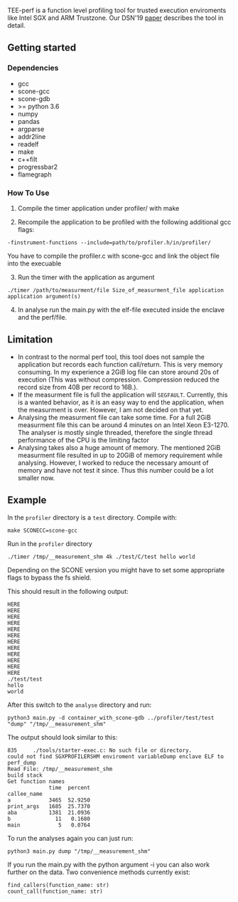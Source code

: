 TEE-perf is a function level profiling tool for trusted execution enviroments like Intel SGX and ARM Trustzone. Our DSN'19 [paper](http://homepages.inf.ed.ac.uk/pbhatoti/papers/TEE-Perf-DSN-2019.pdf "TEE-Perf: A Profiler for Trusted Execution Environments") describes the tool in detail.

## Getting started

### Dependencies
* gcc
* scone-gcc
* scone-gdb
* \>= python 3.6
* numpy
* pandas
* argparse
* addr2line
* readelf
* make
* c++filt
* progressbar2
* flamegraph

### How To Use
1. Compile the timer application under profiler/ with make

2. Recompile the application to be profiled with the following additional gcc flags:
```
-finstrument-functions --include=path/to/profiler.h/in/profiler/
```

   You have to compile the profiler.c with scone-gcc and link the object file into the execuable

3. Run the timer with the application as argument
```
./timer /path/to/measurment/file Size_of_measurment_file application application argument(s)
```

4. In analyse run the main.py with the elf-file executed inside the enclave and the perf/file.

## Limitation
* In contrast to the normal perf tool, this tool does not sample the application but records each function call/return. This is very memory consuming. In my experience a 2GiB log file can store around 20s of execution (This was without compression. Compression reduced the record size from 40B per record to 16B.).
* If the measurment file is full the application will `SEGFAULT`. Currently, this is a wanted behavior, as it is an easy way to end the application, when the measurment is over. However, I am not decided on that yet.
* Analysing the measurment file can take some time. For a full 2GiB measurment file this can be around 4 minutes on an Intel Xeon E3-1270. The analyser is mostly single threaded, therefore the single thread performance of the CPU is the limiting factor
* Analysing takes also a huge amount of memory. The mentioned 2GiB measurment file resulted in up to 20GiB of memory requirement while analysing. However, I worked to reduce the necessary amount of memory and have not test it since. Thus this number could be a lot smaller now.

## Example
In the `profiler` directory is a `test` directory. Compile with:
```
make SCONECC=scone-gcc
```
Run in the `profiler` directory
```
./timer /tmp/__measurement_shm 4k ./test/C/test hello world
```
Depending on the SCONE version you might have to set some appropriate flags to bypass the fs shield.

This should result in the following output:
```
HERE
HERE
HERE
HERE
HERE
HERE
HERE
HERE
HERE
HERE
HERE
HERE
./test/test
hello
world
```
After this switch to the `analyse` directory and run:
```
python3 main.py -d container_with_scone-gdb ../profiler/test/test "dump" "/tmp/__measurement_shm"
```
The output should look similar to this:
```
835     ./tools/starter-exec.c: No such file or directory.
could not find SGXPROFILERSHM enviroment variableDump enclave ELF to perf_dump
Read File: /tmp/__measurement_shm
build stack
Get function names
             time  percent
callee_name               
a            3465  52.9250
print_args   1685  25.7370
aba          1381  21.0936
b              11   0.1680
main            5   0.0764
```
To run the analyses again you can just run:
```
python3 main.py dump "/tmp/__measurement_shm"
```

If you run the main.py with the python argument -i you can also work further on the data. Two convenience methods currently exist:
```python3
find_callers(function_name: str)
count_call(function_name: str)
```
